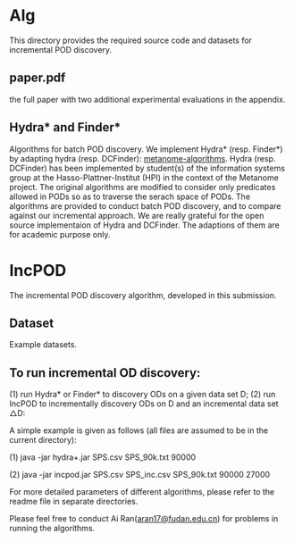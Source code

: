 # Alg
This directory provides the required source code and datasets for incremental POD discovery.

## paper.pdf
the full paper with two additional experimental evaluations in the appendix.

## Hydra* and Finder*
Algorithms for batch POD discovery. We implement Hydra* (resp. Finder*) by adapting hydra (resp. DCFinder): [metanome-algorithms](https://github.com/HPI-Information-Systems/metanome-algorithms).
Hydra (resp. DCFinder) has been implemented by student(s) of the information systems group at the Hasso-Plattner-Institut (HPI) in the context of the Metanome project. 
The original algorithms are modified to consider only predicates allowed in PODs so as to traverse the serach space of PODs. The algorithms are provided to conduct batch POD discovery, and to compare against our incremental approach. We are really grateful for the open source implementaion of Hydra and DCFinder. The adaptions of them are for academic purpose only.

# IncPOD
The incremental POD discovery algorithm, developed in this submission.

## Dataset
Example datasets.

## To run incremental OD discovery:
(1) run Hydra* or Finder* to discovery ODs on a given data set D;
(2) run IncPOD to incrementally discovery ODs on D and an incremental data set △D:

A simple example is given as follows (all files are assumed to be in the current directory):

(1) java -jar hydra+.jar SPS.csv SPS_90k.txt 90000

(2) java -jar incpod.jar SPS.csv SPS_inc.csv SPS_90k.txt 90000 27000

For more detailed parameters of different algorithms, please refer to the readme file in separate directories.

Please feel free to conduct Ai Ran(aran17@fudan.edu.cn) for problems in running the algorithms.
